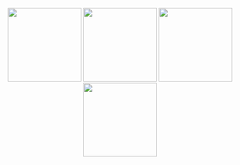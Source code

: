 
<p align="center">
  <img src="https://via.placeholder.com/150" width="150">
  <img src="https://via.placeholder.com/150" width="150">
  <img src="https://via.placeholder.com/150" width="150">
  <img src="https://via.placeholder.com/150" width="150">
</p>

